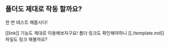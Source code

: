 ## 폴더도 제대로 작동 할까요?

한 번 테스트 해봅시다!

[[link]] 기능도 제대로 이용해보자구요!
폴더 링크도 확인해야하니 [[./template.md]] 파일도 링크 해볼까요?
